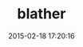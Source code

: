 ---
layout: post
title:  "blather"
repo:   "adhearsion/blather"
date:   2015-02-18 17:20:16
gemurl: http://adhearsion.com/blather
---